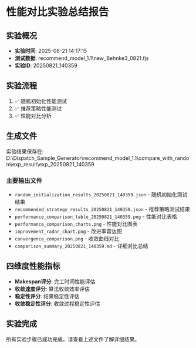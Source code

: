 # 性能对比实验总结报告

## 实验概况
- **实验时间**: 2025-08-21 14:17:15
- **测试数据**: recommend_model_1.1\new_Behnke3_0821.fjs
- **实验ID**: 20250821_140359

## 实验流程
1. ✅ 随机初始化性能测试
2. ✅ 推荐策略性能测试
3. ✅ 性能对比分析

## 生成文件
实验结果保存在: D:\Dispatch_Sample_Generator\recommend_model_1.1\compare_with_random\exp_result\exp_20250821_140359

### 主要输出文件
- `random_initialization_results_20250821_140359.json` - 随机初始化测试结果
- `recommended_strategy_results_20250821_140359.json` - 推荐策略测试结果
- `performance_comparison_table_20250821_140359.png` - 性能对比表格
- `performance_comparison_charts.png` - 性能对比图表
- `improvement_radar_chart.png` - 改进率雷达图
- `convergence_comparison.png` - 收敛曲线对比
- `comparison_summary_20250821_140359.md` - 详细对比总结

## 四维度性能指标
- **Makespan评分**: 完工时间性能评估
- **收敛速度评分**: 算法收敛效率评估
- **稳定性评分**: 结果稳定性评估
- **收敛稳定性评分**: 收敛过程稳定性评估

## 实验完成
所有实验步骤已成功完成，请查看上述文件了解详细结果。
